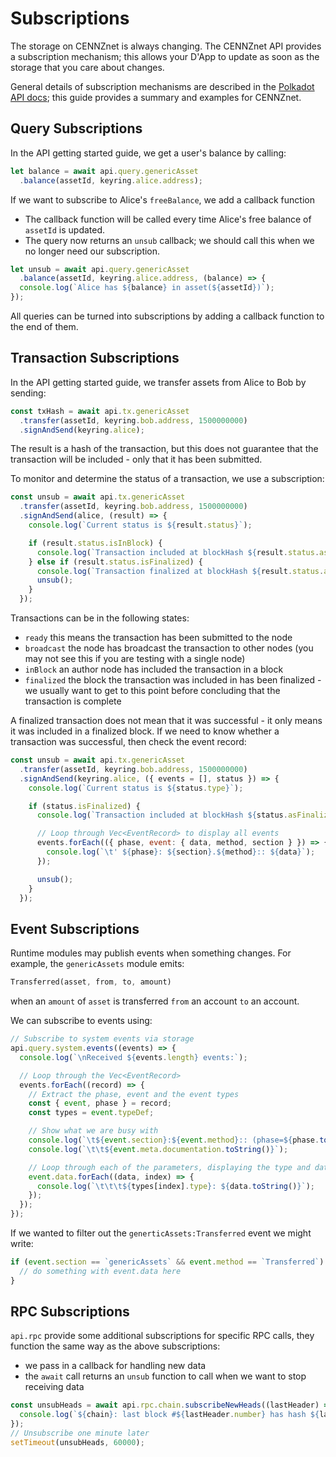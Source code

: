 # Subscriptions

The storage on CENNZnet is always changing. The CENNZnet API provides a subscription mechanism; this allows your D'App to update as soon as the storage that you care about changes.

General details of subscription mechanisms are described in the [Polkadot API docs](https://polkadot.js.org/api/start/); this guide provides a summary and examples for CENNZnet.

## Query Subscriptions

In the API getting started guide, we get a user's balance by calling:

```js
let balance = await api.query.genericAsset
  .balance(assetId, keyring.alice.address);
```

If we want to subscribe to Alice's `freeBalance`, we add a callback function
* The callback function will be called every time Alice's free balance of `assetId` is updated.
* The query now returns an `unsub` callback; we should call this when we no longer need our subscription.

```js
let unsub = await api.query.genericAsset
  .balance(assetId, keyring.alice.address, (balance) => {
  console.log(`Alice has ${balance} in asset(${assetId})`);
});
```

All queries can be turned into subscriptions by adding a callback function to the end of them.

## Transaction Subscriptions

In the API getting started guide, we transfer assets from Alice to Bob by sending:

```js
const txHash = await api.tx.genericAsset
  .transfer(assetId, keyring.bob.address, 1500000000)
  .signAndSend(keyring.alice);
```

The result is a hash of the transaction, but this does not guarantee that the transaction will be included - only that it has been submitted.

To monitor and determine the status of a transaction, we use a subscription:

```js
const unsub = await api.tx.genericAsset
  .transfer(assetId, keyring.bob.address, 1500000000)
  .signAndSend(alice, (result) => {
    console.log(`Current status is ${result.status}`);

    if (result.status.isInBlock) {
      console.log(`Transaction included at blockHash ${result.status.asInBlock}`);
    } else if (result.status.isFinalized) {
      console.log(`Transaction finalized at blockHash ${result.status.asFinalized}`);
      unsub();
    }
  });
```

Transactions can be in the following states:
* `ready` this means the transaction has been submitted to the node
* `broadcast` the node has broadcast the transaction to other nodes (you may not see this if you are testing with a single node)
* `inBlock` an author node has included the transaction in a block
* `finalized` the block the transaction was included in has been finalized - we usually want to get to this point before concluding that the transaction is complete

A finalized transaction does not mean that it was successful - it only means it was included in a finalized block. If we need to know whether a transaction was successful, then check the event record:

```js
const unsub = await api.tx.genericAsset
  .transfer(assetId, keyring.bob.address, 1500000000)
  .signAndSend(keyring.alice, ({ events = [], status }) => {
    console.log(`Current status is ${status.type}`);

    if (status.isFinalized) {
      console.log(`Transaction included at blockHash ${status.asFinalized}`);

      // Loop through Vec<EventRecord> to display all events
      events.forEach(({ phase, event: { data, method, section } }) => {
        console.log(`\t' ${phase}: ${section}.${method}:: ${data}`);
      });

      unsub();
    }
  });
```

## Event Subscriptions

Runtime modules may publish events when something changes. For example, the `genericAssets` module emits:
```rust
Transferred(asset, from, to, amount)
```
when an `amount` of `asset` is transferred `from` an account `to` an account.

We can subscribe to events using:
```js
// Subscribe to system events via storage
api.query.system.events((events) => {
  console.log(`\nReceived ${events.length} events:`);

  // Loop through the Vec<EventRecord>
  events.forEach((record) => {
    // Extract the phase, event and the event types
    const { event, phase } = record;
    const types = event.typeDef;

    // Show what we are busy with
    console.log(`\t${event.section}:${event.method}:: (phase=${phase.toString()})`);
    console.log(`\t\t${event.meta.documentation.toString()}`);

    // Loop through each of the parameters, displaying the type and data
    event.data.forEach((data, index) => {
      console.log(`\t\t\t${types[index].type}: ${data.toString()}`);
    });
  });
});
```

If we wanted to filter out the `generticAssets:Transferred` event we might write:
```js
if (event.section == `genericAssets` && event.method == `Transferred`) {
  // do something with event.data here
}
```

## RPC Subscriptions

`api.rpc` provide some additional subscriptions for specific RPC calls, they function the same way as the above subscriptions:
* we pass in a callback for handling new data
* the `await` call returns an `unsub` function to call when we want to stop receiving data

```js
const unsubHeads = await api.rpc.chain.subscribeNewHeads((lastHeader) => {
  console.log(`${chain}: last block #${lastHeader.number} has hash ${lastHeader.hash}`);
});
// Unsubscribe one minute later
setTimeout(unsubHeads, 60000);
```
